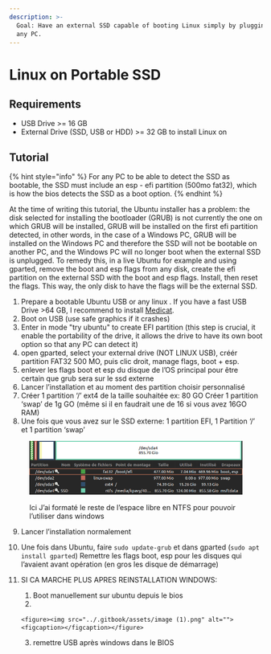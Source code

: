 ```yaml
---
description: >-
  Goal: Have an external SSD capable of booting Linux simply by plugging it into
  any PC.
---
```


# Linux on Portable SSD

## Requirements

* USB Drive >= 16 GB
* External Drive (SSD, USB or HDD) >= 32 GB to install Linux on

## Tutorial

{% hint style="info" %}
For any PC to be able to detect the SSD as bootable, the SSD must include an esp - efi partition (500mo fat32), which is how the bios detects the SSD as a boot option.
{% endhint %}

At the time of writing this tutorial, the Ubuntu installer has a problem: the disk selected for installing the bootloader (GRUB) is not currently the one on which GRUB will be installed, GRUB will be installed on the first efi partition detected, in other words, in the case of a Windows PC, GRUB will be installed on the Windows PC and therefore the SSD will not be bootable on another PC, and the Windows PC will no longer boot when the external SSD is unplugged. To remedy this, in a live Ubuntu for example and using gparted, remove the boot and esp flags from any disk, create the efi partition on the external SSD with the boot and esp flags. Install, then reset the flags. This way, the only disk to have the flags will be the external SSD.

1. Prepare a bootable Ubuntu USB or any linux . If you have a fast USB Drive >64 GB, I recommend to install [Medicat](../todo/medicat.md).
2. Boot on USB (use safe graphics if it crashes)
3. Enter in mode "try ubuntu" to create EFI partition (this step is crucial, it enable the portability of the drive, it allows the drive to have its own boot option so that any PC can detect it)
4. open gparted, select your external drive (NOT LINUX USB), créér partition FAT32 500 MO, puis clic droit, manage flags, boot + esp.
5. enlever les flags boot et esp du disque de l’OS principal pour être certain que grub sera sur le ssd externe
6. Lancer l’installation et au moment des partition choisir personnalisé
7. Créer 1 partition ‘/’ ext4 de la taille souhaitée ex: 80 GO Créer 1 partition ‘swap’ de 1g GO (même si il en faudrait une de 16 si vous avez 16GO RAM)
8. Une fois que vous avez sur le SSD externe: 1 partition EFI, 1 Partition ‘/’ et 1 partition ‘swap’

<figure><img src="../.gitbook/assets/image.png" alt=""><figcaption><p>Ici J’ai formaté le reste de l’espace libre en NTFS pour pouvoir l’utiliser dans windows</p></figcaption></figure>

9. Lancer l’installation normalement
10. Une fois dans Ubuntu, faire `sudo update-grub` et dans gparted (`sudo apt install gparted`) Remettre les flags boot, esp pour les disques qui l’avaient avant opération (en gros les disque de démarrage)
11. SI CA MARCHE PLUS APRES REINSTALLATION WINDOWS:
    1. Boot manuellement sur ubuntu depuis le bios
    2.

        <figure><img src="../.gitbook/assets/image (1).png" alt=""><figcaption></figcaption></figure>
    3. remettre USB après windows dans le BIOS
